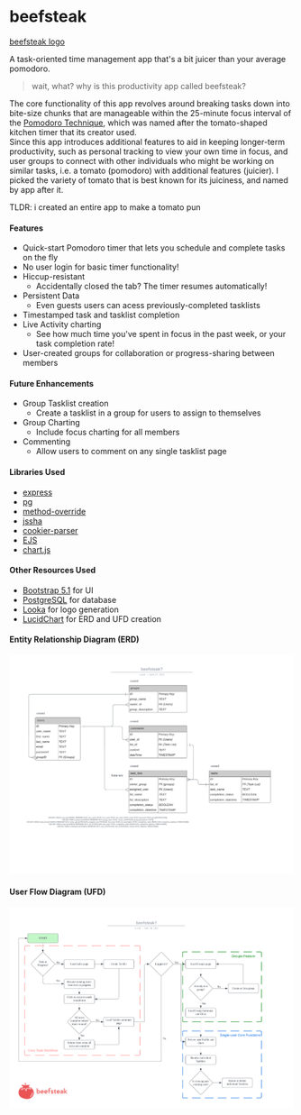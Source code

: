 # beefsteak

[beefsteak logo](./public/beefsteak_logo.svg)

A task-oriented time management app that's a bit juicer than your average pomodoro.

> wait, what? why is this productivity app called beefsteak?

The core functionality of this app revolves around breaking tasks down into bite-size chunks that are manageable within the 25-minute focus interval of the [Pomodoro Technique](https://en.wikipedia.org/wiki/Pomodoro_Technique), which was named after the tomato-shaped kitchen timer that its creator used.  
Since this app introduces additional features to aid in keeping longer-term productivity, such as personal tracking to view your own time in focus, and user groups to connect with other individuals who might be working on similar tasks, i.e. a tomato (pomodoro) with additional features (juicier). I picked the variety of tomato that is best known for its juiciness, and named by app after it.

TLDR: i created an entire app to make a tomato pun

#### Features

- Quick-start Pomodoro timer that lets you schedule and complete tasks on the fly
- No user login for basic timer functionality!
- Hiccup-resistant
  - Accidentally closed the tab? The timer resumes automatically!
- Persistent Data
  - Even guests users can acess previously-completed tasklists
- Timestamped task and tasklist completion
- Live Activity charting
  - See how much time you've spent in focus in the past week, or your task completion rate!
- User-created groups for collaboration or progress-sharing between members

#### Future Enhancements

- Group Tasklist creation
  - Create a tasklist in a group for users to assign to themselves
- Group Charting
  - Include focus charting for all members
- Commenting
  - Allow users to comment on any single tasklist page

#### Libraries Used

- [express](https://www.npmjs.com/package/express)
- [pg](https://www.npmjs.com/package/pg)
- [method-override](https://www.npmjs.com/package/method-override)
- [jssha](https://www.npmjs.com/package/jssha)
- [cookier-parser](https://www.npmjs.com/package/cookie-parser)
- [EJS](https://ejs.co/)
- [chart.js](https://www.chartjs.org/)

#### Other Resources Used

- [Bootstrap 5.1](https://getbootstrap.com/) for UI
- [PostgreSQL](https://www.postgresql.org/) for database
- [Looka](https://looka.com/s/87793895) for logo generation
- [LucidChart](https://www.lucidchart.com/pages/) for ERD and UFD creation

#### Entity Relationship Diagram (ERD)

![Beefsteak ERD](./public/beefsteak_ERD.png)

#### User Flow Diagram (UFD)

![Beefsteak UFD](./public/beefsteak_user-flow-diagram.png)
